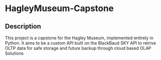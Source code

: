 # HagleyMuseum-Capstone

## Description
This project is a capstone for the Hagley Museum, implemented entirely in Python. It aims to be a custom API built on the BlackBaud SKY API
to retrive OLTP data for safe storage and future backup through cloud based OLAP Solutions

